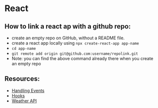 # React

## How to link a react ap with a github repo:
* create an empty repo on GitHub, without a README file.
* create a react app locally using `npx create-react-app app-name`
* `cd app-name`
* `git remote add origin git@github.com:username/repolink.git`
* Note: you can find the above command already there when you create an empty repo

## Resources:
* [Handling Events](https://reactjs.org/docs/handling-events.html)
* [Hooks](https://reactjs.org/docs/hooks-intro.html)
* [Weather API](https://www.weatherapi.com/api-explorer.aspx#forecast)